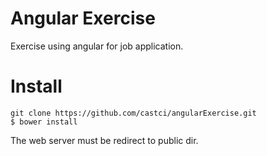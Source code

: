 Angular Exercise
===============

Exercise using angular for job application.

Install
===============
```
git clone https://github.com/castci/angularExercise.git
$ bower install
```
The web server must be redirect to public dir.

